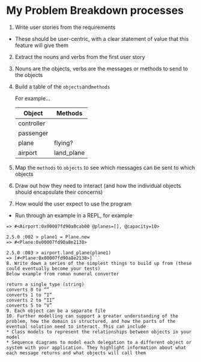 # My Problem Breakdown processes
1. Write user stories from the requirements
  * These should be user-centric, with a clear statement of value that this feature will give them
2. Extract the nouns and verbs from the first user story
3. Nouns are the objects, verbs are the messages or methods to send to the objects
4. Build a table of the ```objects```and```methods```

   For example...

   | **Object** | **Methods** |
   |------------|-------------|
   | controller |             |
   | passenger  |             |
   | plane      | flying?     |
   | airport    | land_plane  |
5. Map the ```methods``` to ```objects``` to see which messages can be sent to which objects
6. Draw out how they need to interact (and how the individual objects should encapsulate their concerns)
7. How would the user expect to use the program
  * Run through an example in a REPL, for example
  ```2.5.0 :001 > airport = Airport.new(10)
  => #<Airport:0x00007fd90a8cab00 @planes=[], @capacity=10>

  2.5.0 :002 > plane1 = Plane.new
  => #<Plane:0x00007fd90a8e2138>

  2.5.0 :003 > airport.land_plane(plane1)
  => [#<Plane:0x00007fd90a8e2138>]```
8. Write down a series of the simplest things to build up from (these could eventually become your tests)
Below example from roman numeral converter

return a single type (string)
converts 0 to “”
converts 1 to “I”
converts 2 to “II”
converts 5 to “V”
9. Each object can be a separate file
10. Further modelling can support a greater understanding of the problem, how the domain is structured, and how the parts of the eventual solution need to interact. This can include
  * Class models to represent the relationships between objects in your model
  * Sequence diagrams to model each delegation to a different object or system with your application. They highlight information about what each message returns and what objects will call them

